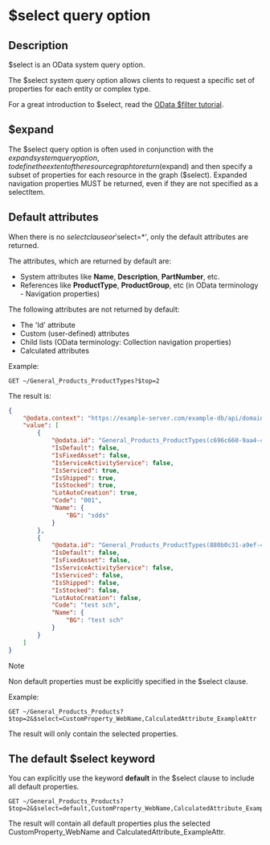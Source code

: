 # **$select** query option

## Description

$select is an OData system query option.

The $select system query option allows clients to request a specific set of properties for each entity or complex type.

For a great introduction to $select, read the [OData $filter tutorial](https://www.odata.org/getting-started/basic-tutorial/#select).

## $expand

The $select query option is often used in conjunction with the $expand system query option, to define the extent of the resource graph to return ($expand) and then specify a subset of properties for each resource in the graph ($select).
Expanded navigation properties MUST be returned, even if they are not specified as a selectItem.

## Default attributes

When there is no $select clause or '$select=*', only the default attributes are returned.

The attributes, which are returned by default are:

* System attributes like **Name**, **Description**, **PartNumber**, etc.
* References like **ProductType**, **ProductGroup**, etc (in OData terminology - Navigation properties)

The following attributes are not returned by default:

* The 'Id' attribute
* Custom (user-defined) attributes
* Child lists (OData terminology: Collection navigation properties)
* Calculated attributes

Example:

```odata
GET ~/General_Products_ProductTypes?$top=2
```

The result is:

```json
{
    "@odata.context": "https://example-server.com/example-db/api/domain/odata/$metadata#General_Products_ProductTypes",
    "value": [
        {
            "@odata.id": "General_Products_ProductTypes(c696c660-9aa4-4fe5-a396-126af4101792)",
            "IsDefault": false,
            "IsFixedAsset": false,
            "IsServiceActivityService": false,
            "IsServiced": true,
            "IsShipped": true,
            "IsStocked": true,
            "LotAutoCreation": true,
            "Code": "001",
            "Name": {
                "BG": "sdds"
            }
        },
        {
            "@odata.id": "General_Products_ProductTypes(880b0c31-a9ef-4a3c-a0e7-13d39aa57464)",
            "IsDefault": false,
            "IsFixedAsset": false,
            "IsServiceActivityService": false,
            "IsServiced": false,
            "IsShipped": false,
            "IsStocked": false,
            "LotAutoCreation": false,
            "Code": "test sch",
            "Name": {
                "BG": "test sch"
            }
        }
    ]
}
```

> [!note]
> Non default properties must be explicitly specified in the $select clause.

Example:

```odata
GET ~/General_Products_Products?$top=2&$select=CustomProperty_WebName,CalculatedAttribute_ExampleAttr
```

The result will only contain the selected properties.

## The **default** $select keyword

You can explicitly use the keyword **default** in the $select clause to include all default properties.

```odata
GET ~/General_Products_Products?$top=2&$select=default,CustomProperty_WebName,CalculatedAttribute_ExampleAttr
```

The result will contain all default properties plus the selected CustomProperty_WebName and CalculatedAttribute_ExampleAttr.
